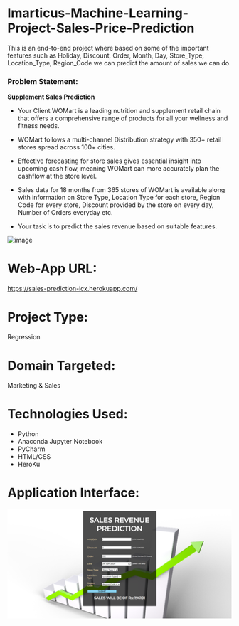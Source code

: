 # Imarticus-Machine-Learning-Project-Sales-Price-Prediction

This is an end-to-end project where based on some of the important features such as Holiday, Discount, Order, Month, Day, Store_Type, Location_Type, Region_Code we can predict the amount of sales we can do.

### Problem Statement:

<b>Supplement Sales Prediction</b>

- Your Client WOMart is a leading nutrition and supplement retail chain that offers a comprehensive range of products for all your wellness and fitness needs.

- WOMart follows a multi-channel Distribution strategy with 350+ retail stores spread across 100+ cities.

- Effective forecasting for store sales gives essential insight into upcoming cash flow, meaning WOMart can more accurately plan the cashflow at the store level.

- Sales data for 18 months from 365 stores of WOMart is available along with information on Store Type, Location Type for each store, Region Code for every store, Discount provided by the store on every day, Number of Orders everyday etc.

- Your task is to predict the sales revenue based on suitable features.
 
![image](https://user-images.githubusercontent.com/60744425/155868858-52e9424b-1c1a-4feb-a2a0-42347a601273.png)


# Web-App URL:
https://sales-prediction-icx.herokuapp.com/

# Project Type:
Regression

# Domain Targeted:
Marketing & Sales

# Technologies Used:
- Python
- Anaconda Jupyter Notebook
- PyCharm
- HTML/CSS
- HeroKu

# Application Interface:
![](img.png)
